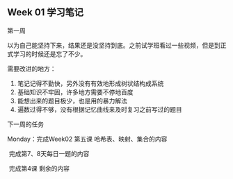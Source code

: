 ## Week 01 学习笔记



第一周

以为自己能坚持下来，结果还是没坚持到底。之前试学班看过一些视频，但是到正式学习的时候还是忘了不少。



需要改进的地方：

1. 笔记记得不勤快，另外没有有效地形成树状结构成系统
2. 基础知识不牢固，许多地方需要不停地百度
3. 能想出来的题目极少，也是用的暴力解法
4. 遍数过得不够，没有根据记忆曲线来及时复习之前写过的题目



下一周的任务

Monday：完成Week02 第五课 哈希表、映射、集合的内容

​				  完成第7、8天每日一题的内容

​				  完成第4课 剩余的内容